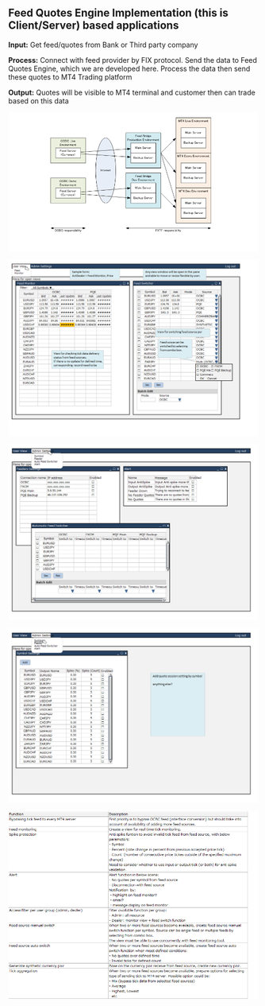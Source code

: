 
**Feed Quotes Engine Implementation (this is Client/Server) based applications**
------------------------------------------------------------------------

**Input:** Get feed/quotes from Bank or Third party company

**Process:** Connect with feed provider by FIX protocol. Send the data to Feed Quotes Engine, which we are developed here. Process the data then send these quotes to MT4 Trading platform

**Output:**  Quotes will be visible to MT4 terminal and customer then can trade based on this data 

![Alt text](/Documents/higlevel-overall-dig.png "High Level Overview")


![Alt text](/Documents/gui-1.png "Main User Interface")


![Alt text](/Documents/gui-2.png "Feed Seetings ")


![Alt text](/Documents/gui-3.png "Symnol Seetings")


![Alt text](/Documents/features.png "All of features and descriptions")
